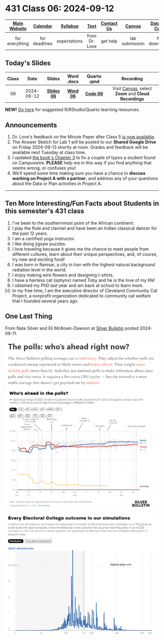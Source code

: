 # 431 Class 06: 2024-09-12

[Main Website](https://thomaselove.github.io/431-2024/) | [Calendar](https://thomaselove.github.io/431-2024/calendar.html) | [Syllabus](https://thomaselove.github.io/431-syllabus-2024/) | [Text](https://thomaselove.github.io/431-book/) | [Contact Us](https://thomaselove.github.io/431-2024/contact.html) | [Canvas](https://canvas.case.edu) | [Data and Code](https://github.com/THOMASELOVE/431-data)
:-----------: | :--------------: | :----------: | :---------: | :-------------: | :-----------: | :------------:
for everything | for deadlines | expectations | from Dr. Love | get help | lab submission | for downloads

## Today's Slides

Class | Date | Slides | Word .docx | Quarto .qmd | Recording
:---: | :--------: | :------: | :------: | :------: | :-------------:
06 | 2024-09-12 | **[Slides 06](https://thomaselove.github.io/431-slides-2024/class06.html)** | **[Word 06](https://thomaselove.github.io/431-slides-2024/class06w.docx)** | **[Code 06](https://github.com/THOMASELOVE/431-slides-2024/blob/main/class06.qmd)** | Visit [Canvas](https://canvas.case.edu/), select **Zoom** and **Cloud Recordings**

**NEW!** [Go here](https://thomaselove.github.io/431-2024/resources.html) for suggested R/RStudio/Quarto learning resources.

## Announcements

1. Dr. Love's feedback on the Minute Paper after Class 5 [is now available](https://bit.ly/431-2024-min-05-feedback).
2. The Answer Sketch for Lab 1 will be posted to our **Shared Google Drive** on Friday 2024-09-13 shortly at noon. Grades and feedback will be available next Tuesday at class time.
3. I updated [the book's Chapter 3](https://thomaselove.github.io/431-book/03_summary.html) to fix a couple of typos a student found on Campuswire. **PLEASE** help me in this way if you find anything that seems wrong, or confuses you!
4. We'll spend some time making sure you have a chance to **discuss working on Project A with a partner**, and address any of your questions about the Data or Plan activities in Project A.

-----------

## Ten More Interesting/Fun Facts about Students in this semester's 431 class

1. I've been to the southernmost point of the African continent.
2. I play the flute and clarinet and have been an Indian classical dancer for the past 12 years.
3. I am a certified yoga instructor.
4. I like doing jigsaw puzzles.
5. I love traveling because it gives me the chance to meet people from different cultures, learn about their unique perspectives, and, of course, try new and exciting food!
6. I was born in Ramsar, a city in Iran with the highest natural background radiation level in the world.
7. I enjoy making wire flowers and designing t-shirts.
8. I have a hairless cat (sphynx) named Toby and he is the love of my life!
9. I obtained my PhD last year and am back at school to learn more.
10. In my free time, I am the executive director of Cleveland Community Cat Project, a nonprofit organization dedicated to community cat welfare that I founded several years ago.

## One Last Thing

From Nate Silver and Eli McKown-Dawson at [Silver Bulletin](https://www.natesilver.net/) posted 2024-09-11.

![](setup_2024-09-11.png)
![](ahead_2024-09-11.png)

![](sims_2024-09-11.png)



